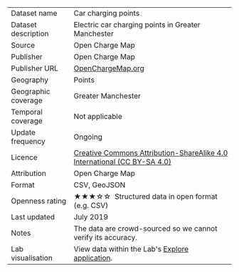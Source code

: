 
<table>
<tr>
	<td>Dataset name</td>
	<td>Car charging points</td>
</tr>
<tr>
	<td>Dataset description</td>
	<td>Electric car charging points in Greater Manchester</td>
</tr>
<tr>
	<td>Source</td>
	<td>Open Charge Map</td>
</tr>
<tr>
	<td>Publisher</td>
	<td>Open Charge Map</td>
</tr>
<tr>
	<td>Publisher URL</td>
	<td><a href="https://openchargemap.io" target="_blank">OpenChargeMap.org</a></td>
</tr>
<tr>
	<td>Geography</td>
	<td>Points</td>
</tr>
<tr>
	<td>Geographic coverage</td>
	<td>Greater Manchester</td>
</tr>
<tr>
	<td>Temporal coverage</td>
	<td>Not applicable</td>
</tr>
<tr>
	<td>Update frequency</td>
	<td>Ongoing</td>
</tr>
<tr>
	<td>Licence</td>
	<td><a href="https://creativecommons.org/licenses/by-sa/4.0/" target="_blank">Creative Commons Attribution-ShareAlike 4.0 International (CC BY-SA 4.0)</a></td>
</tr>
<tr>
	<td>Attribution</td>
	<td>Open Charge Map</td>
</tr>
<tr>
	<td>Format</td>
	<td>CSV, GeoJSON</td>
</tr>
<tr>
	<td>Openness rating</td>
	<td>&#9733&#9733&#9733&#9734&#9734&nbsp; Structured data in open format (e.g. CSV)</td>
</tr>
<tr>
	<td>Last updated</td>
	<td>July 2019</td>
</tr>
<tr>
	<td>Notes</td>
	<td>The data are crowd-sourced so we cannot verify its accuracy. </td>
</tr>
<tr>
	<td>Lab visualisation</td>
	<td>View data within the Lab's <a href="https://www.trafforddatalab.io/maps/explore/index.html?dataset=electric_car_charging_points">Explore application</a>.</td>
</tr>
</table>
